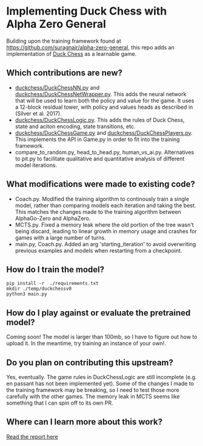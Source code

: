 # Implementing Duck Chess with Alpha Zero General

Building upon the training framework found at https://github.com/suragnair/alpha-zero-general,
this repo adds an implementation of [Duck Chess](https://duckchess.com/) as a learnable game.

## Which contributions are new?
- [duckchess/DuckChessNN.py](duckchess/DuckChessNN.py) and [duckchess/DuckChessNetWrapper.py](duckchess/DuckChessNetWrapper.py). This adds the neural network that will be used to learn both the policy and value for the game. It uses a 12-block residual tower, with policy and values heads as described in (Silver et al. 2017).
- [duckchess/DuckChessLogic.py](duckchess/DuckChessLogic.py). This adds the rules of Duck Chess, state and aciton encoding, state transitions, etc.
- [duckchess/DuckChessGame.py](duckchess/DuckChessGame.py) and [duckchess/DuckChessPlayers.py](duckchess/DuckChessPlayers.py). This implements the API in Game.py in order to fit into the training framework.
- compare_to_random.py, head_to_head.py, human_vs_ai.py. Alternatives to pit.py to facilitate qualitative and quantitative analysis of different model iterations.

## What modifications were made to existing code?
- Coach.py. Modified the training algorithm to continously train a single model, rather than comparing models each iteration and taking the best. This matches the changes made to the training algorithm between AlphaGo-Zero and AlphaZero.
- MCTS.py. Fixed a memory leak where the old portion of the tree wasn't being discard, leading to linear growth in memory usage and crashes for games with a large number of turns.
- main.py, Coach.py. Added an arg 'starting_iteration' to avoid overwriting previous examples and models when restarting from a checkpoint. 

## How do I train the model?
```
pip install -r  ./requirements.txt
mkdir ./temp/duckchessv0
python3 main.py
```

## How do I play against or evaluate the pretrained model?
Coming soon! The model is larger than 100mb, so I have to figure out how to upload it. In the meantime, try training an instance of your own!.

## Do you plan on contributing this upstream?
Yes, eventually. The game rules in DuckChessLogic are still incomplete (e.g. en passant has not been implemented yet). Some of the changes I made to the training framework may be breaking, so I need to test those more carefully with the other games. The memory leak in MCTS seems like something that I can spin off to its own PR.

## Where can I learn more about this work?
[Read the report here](DuckZero_FinalReport.pdf)
